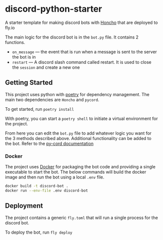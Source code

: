 # discord-python-starter

A starter template for making discord bots with
[Honcho](https//github.com/plastic-labs/honcho) that are deployed to fly.io

The main logic for the discord bot is in the `bot.py` file. It contains 2
functions. 

* `on_message` — the event that is run when a message is sent to the server
the bot is in
* `restart` — A discord slash command called restart. It is used to close the
`session` and create a new one

## Getting Started

This project uses python with [poetry](https://python-poetry.org/) for
dependency management. The main two dependencies are `Honcho` and
`pycord`.

To get started, run `poetry install`

With poetry, you can start a `poetry shell` to initiate a virtual environment for
the project. 

From here you can edit the `bot.py` file to add whatever logic you want for the
3 methods described above. Additional functionality can be added to the bot.
Refer to the [py-cord documentation](https://pycord.dev)

### Docker

The project uses [Docker](https://www.docker.com/) for packaging the bot code
and providing a single executable to start the bot. The below commands will
build the docker image and then run the bot using a local `.env` file.

```bash
docker build -t discord-bot .
docker run --env-file .env discord-bot 
```

## Deployment

The project contains a generic `fly.toml` that will run a single process for the
discord bot.

To deploy the bot, run `fly deploy`
